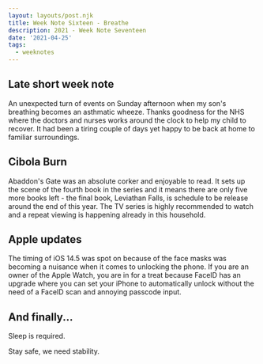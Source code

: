 ```yaml
---
layout: layouts/post.njk
title: Week Note Sixteen - Breathe
description: 2021 - Week Note Seventeen
date: '2021-04-25'
tags:
  - weeknotes
---
```


## Late short week note

An unexpected turn of events on Sunday afternoon when my son's breathing becomes an asthmatic wheeze. Thanks goodness for the NHS where the doctors and nurses works around the clock to help my child to recover. It had been a tiring couple of days yet happy to be back at home to familiar surroundings.

## Cibola Burn

Abaddon's Gate was an absolute corker and enjoyable to read. It sets up the scene of the fourth book in the series and it means there are only five more books left - the final book, Leviathan Falls, is schedule to be release around the end of this year. The TV series is highly recommended to watch and a repeat viewing is happening already in this household.

## Apple updates

The timing of iOS 14.5 was spot on because of the face masks was becoming a nuisance when it comes to unlocking the phone. If you are an owner of the Apple Watch, you are in for a treat because FaceID has an upgrade where you can set your iPhone to automatically unlock without the need of a FaceID scan and annoying passcode input.

## And finally...

Sleep is required.

Stay safe, we need stability.